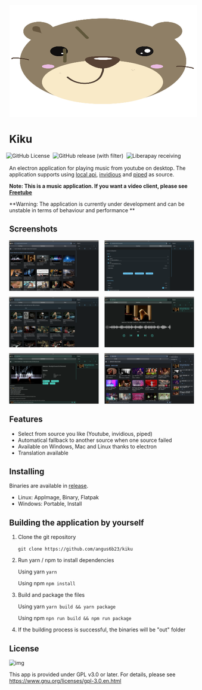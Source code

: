 <div align = center>
<img src="https://raw.githubusercontent.com/angus6b23/kiku/master/public/icon.svg" width="800" height="300" alt="kiku-logo">
</div>

# Kiku
<div style="display: flex; gap: 0.5rem; margin-bottom: 1rem; margin-left: -0.5rem">
<img alt="GitHub License" src="https://img.shields.io/github/license/angus6b23/kiku">
<img alt="GitHub release (with filter)" src="https://img.shields.io/github/v/release/angus6b23/kiku">
<img alt="Liberapay receiving" src="https://img.shields.io/liberapay/receives/12a.app">
</div>

An electron application for playing music from youtube on desktop. The application supports using [local api](https://github.com/LuanRT/YouTube.js), [invidious](https://github.com/iv-org/invidious) and [piped](https://github.com/TeamPiped/Piped) as source.

**Note: This is a music application. If you want a video client, please see [Freetube](https://github.com/FreeTubeApp/FreeTube)**

**Warning: The application is currently under development and can be unstable in terms of behaviour and performance **

## Screenshots
<div style="display: flex; flex-wrap: wrap; gap: 1rem">
<img src="https://raw.githubusercontent.com/angus6b23/kiku/master/assets-src/screenshot1.png" width="240" height="135" alt="kiku-screenshot" />
<img src="https://raw.githubusercontent.com/angus6b23/kiku/master/assets-src/screenshot2.png" width="240" height="135" alt="kiku-screenshot" />
<img src="https://raw.githubusercontent.com/angus6b23/kiku/master/assets-src/screenshot3.png" width="240" height="135" alt="kiku-screenshot" />
<img src="https://raw.githubusercontent.com/angus6b23/kiku/master/assets-src/screenshot4.png" width="240" height="135" alt="kiku-screenshot" />
<img src="https://raw.githubusercontent.com/angus6b23/kiku/master/assets-src/screenshot5.png" width="240" height="135" alt="kiku-screenshot" />
<img src="https://raw.githubusercontent.com/angus6b23/kiku/master/assets-src/screenshot6.png" width="240" height="135" alt="kiku-screenshot" />
</div>



## Features 

- Select from source you like (Youtube, invidious, piped)
- Automatical fallback to another source when one source failed
- Available on Windows, Mac and Linux thanks to electron
- Translation available

## Installing

Binaries are available in [release](https://github.com/angus6b23/kiku/releases/latest).
- Linux: AppImage, Binary, Flatpak
- Windows: Portable, Install

## Building the application by yourself

1.  Clone the git repository

    `git clone https://github.com/angus6b23/kiku`

2.  Run yarn / npm to install dependencies

	Using yarn
	`yarn`

	Using npm
	`npm install`

3.  Build and package the files

	Using yarn
	`yarn build && yarn package`
	
	Using npm
	`npn run build && npm run package`

4. If the building process is successful, the binaries will be "out" folder

## License

![img](https://www.gnu.org/graphics/gplv3-or-later.svg)

This app is provided under GPL v3.0 or later. For details, please see https://www.gnu.org/licenses/gpl-3.0.en.html
